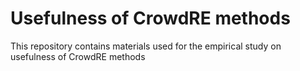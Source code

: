 # Usefulness of CrowdRE methods
This repository contains materials used for the empirical study on
usefulness of CrowdRE methods
